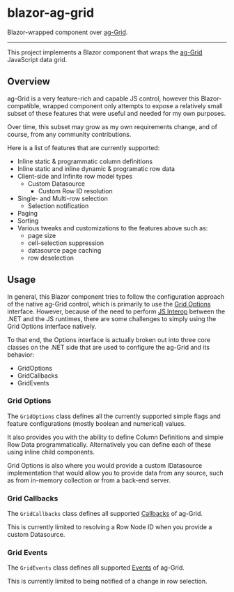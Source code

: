 # blazor-ag-grid
Blazor-wrapped component over [ag-Grid](https://github.com/ag-grid/ag-grid).

----

This project implements a Blazor component that wraps the [ag-Grid](https://www.ag-grid.com/)
JavaScript data grid.

## Overview

ag-Grid is a very feature-rich and capable JS control, however this Blazor-compatible,
wrapped component only attempts to expose a relatively small subset of these features
that were useful and needed for my own purposes.

Over time, this subset may grow as my own requirements change, and of course, from any
community contributions.

Here is a list of features that are currently supported:

* Inline static & programmatic column definitions
* Inline static and inline dynamic & programatic row data
* Client-side and Infinite row model types
  * Custom Datasource
    * Custom Row ID resolution
* Single- and Multi-row selection
  * Selection notification
* Paging
* Sorting
* Various tweaks and customizations to the features above such as:
  * page size
  * cell-selection suppression
  * datasource page caching
  * row deselection

## Usage

In general, this Blazor component tries to follow the configuration
approach of the native ag-Grid control, which is primarily to use the
[Grid Options](https://www.ag-grid.com/javascript-grid-reference-overview/#grid-options) interface.
However, because of the need to perform
[JS Interop](https://docs.microsoft.com/en-us/aspnet/core/blazor/javascript-interop?view=aspnetcore-3.1) between the .NET and the JS
runtimes, there are some challenges to simply using the Grid Options
interface natively.

To that end, the Options interface is actually broken out into three
core classes on the .NET side that are used to configure the ag-Grid
and its behavior:

* GridOptions
* GridCallbacks
* GridEvents

### Grid Options

The `GridOptions` class defines all the currently supported simple
flags and feature configurations (mostly boolean and numerical) values.

It also provides you with the ability to define Column Definitions
and simple Row Data programmatically.  Alternatively you can define
each of these using inline child components.

Grid Options is also where you would provide a custom IDatasource
implementation that would allow you to provide data from any source,
such as from in-memory collection or from a back-end server.

### Grid Callbacks

The `GridCallbacks` class defines all supported [Callbacks](https://www.ag-grid.com/javascript-grid-callbacks/)
of ag-Grid.

This is currently limited to resolving a Row Node ID when you provide
a custom Datasource.

### Grid Events

The `GridEvents` class defines all supported [Events](https://www.ag-grid.com/javascript-grid-events/)
of ag-Grid.

This is currently limited to being notified of a change in row
selection.

